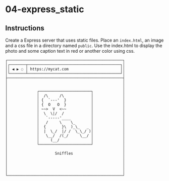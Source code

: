 # 04-express_static

## Instructions

Create a Express server that uses static files. Place an `index.html`, an image
and a css file in a directory named `public`. Use the index.html to display the photo and
some caption text in red or another color using css.

```
┌───────────────────────────────────────────────────┐
│┌───────┬─────────────────────────────────────────┐│
││ ◀ ▶ ◌ │ https://mycat.com                       ││
│└───────┴─────────────────────────────────────────┘│
├───────────────────────────────────────────────────┤
│                                                   │
│                                                   │
│             ┌───────────────────────┐             │
│             │  /\     /\            │             │
│             │ {  `---'  }           │             │
│             │ {  O   O  }           │             │
│             │ ~~>  V  <~~           │             │
│             │  \  \|/  /            │             │
│             │   `-----'____         │             │
│             │   /     \    \_       │             │
│             │  {       }\  )_\_   _ │             │
│             │  |  \_/  |/ /  \_\_/ )│             │
│             │   \__/  /(_/     \__/ │             │
│             │     (__/              │             │
│             └───────────────────────┘             │
│                                                   │
│                     Sniffles                      │
│                                                   │
│                                                   │
│                                                   │
│                                                   │
└───────────────────────────────────────────────────┘
